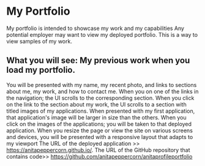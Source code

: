 # My Portfolio

My portfolio is intended to showcase my work and my capabilities 
Any potential employer may want to view my deployed portfolio. This is a way to view samples of my work.

## What you will see: My previous work when you load my portfolio. 
You will be presented with my name, my recent photo, and links to sections about me, my work, and how to contact me.
When you on one of the links in the navigation; the UI scrolls to the corresponding section.
When you click on the link to the section about my work, the UI scrolls to a section with titled images of my applications.
When presented with my first application, that application's image will be larger in size than the others.
When you click on the images of the applications; you will be taken to that deployed application.
When you resize the page or view the site on various screens and devices, you will be presented with a responsive layout that adapts to my viewport
The URL of the deployed application >> https://anitapeppercorn.github.io/.
The URL of the GitHub repository that contains code>> https://github.com/anitapeppercorn/anitaprofileportfolio
